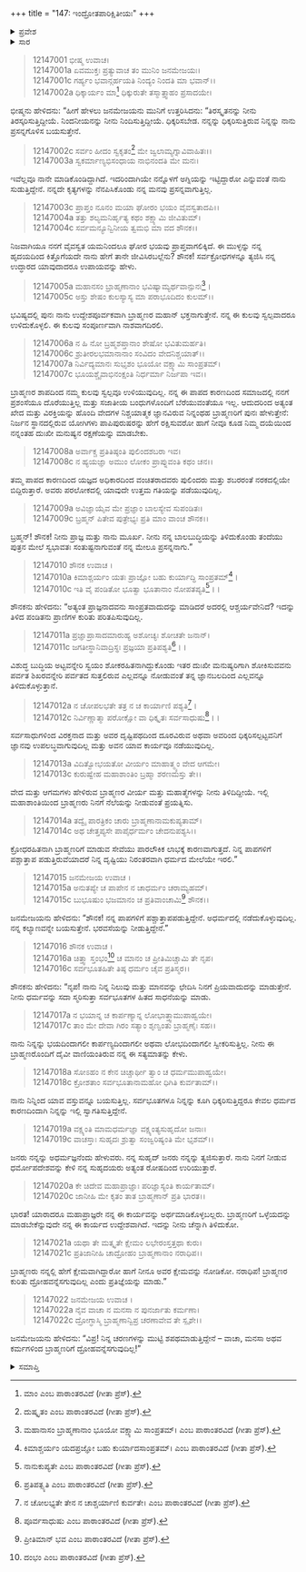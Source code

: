 +++
title = "147: ಇಂದ್ರೋತಪಾರಿಕ್ಷಿತೀಯಃ"
+++

<details><summary>ಪ್ರವೇಶ</summary>


।।   ಓಂ ಓಂ ನಮೋ ನಾರಾಯಣಾಯ।।   ಶ್ರೀ ವೇದವ್ಯಾಸಾಯ ನಮಃ ।।

ಶ್ರೀ ಕೃಷ್ಣದ್ವೈಪಾಯನ ವೇದವ್ಯಾಸ ವಿರಚಿತ  

**ಶ್ರೀ ಮಹಾಭಾರತ**

**ಶಾಂತಿ ಪರ್ವ**

**ಆಪದ್ಧರ್ಮ ಪರ್ವ**

**ಅಧ್ಯಾಯ 147**


</details>

<details><summary>ಸಾರ</summary>

ಬ್ರಹ್ಮಹತ್ಯೆಯ ಅಪರಾಧೀ ಜನಮೇಜಯನಿಗೆ ಇಂದ್ರೋತ ಮುನಿಯು ಆಶ್ರಯವನ್ನಿತ್ತಿದುದು (1-22).


</details>


> 12147001 ಭೀಷ್ಮ ಉವಾಚ।  
12147001a ಏವಮುಕ್ತಃ ಪ್ರತ್ಯುವಾಚ ತಂ ಮುನಿಂ ಜನಮೇಜಯಃ।  
12147001c ಗರ್ಹ್ಯಂ ಭವಾನ್ಗರ್ಹಯತಿ ನಿಂದ್ಯಂ ನಿಂದತಿ ಮಾ ಭವಾನ್।।  
12147002a ಧಿಕ್ಕಾರ್ಯಂ ಮಾ[^1] ಧಿಕ್ಕುರುತೇ ತಸ್ಮಾತ್ತ್ವಾಹಂ ಪ್ರಸಾದಯೇ।

ಭೀಷ್ಮನು ಹೇಳಿದನು: “ಹೀಗೆ ಹೇಳಲು ಜನಮೇಜಯನು ಮುನಿಗೆ ಉತ್ತರಿಸಿದನು: “ತಿರಸ್ಕೃತನನ್ನು ನೀನು ತಿರಸ್ಕರಿಸುತ್ತಿದ್ದೀಯೆ. ನಿಂದನೀಯನನ್ನು ನೀನು ನಿಂದಿಸುತ್ತಿದ್ದೀಯೆ. ಧಿಕ್ಕರಿಸಬೇಡ. ನನ್ನನ್ನು ಧಿಕ್ಕರಿಸುತ್ತಿರುವ ನಿನ್ನನ್ನು ನಾನು ಪ್ರಸನ್ನಗೊಳಿಸ ಬಯಸುತ್ತೇನೆ.

> 12147002c ಸರ್ವಂ ಹೀದಂ ಸ್ವಕೃತಂ[^2] ಮೇ ಜ್ವಲಾಮ್ಯಗ್ನಾವಿವಾಹಿತಃ।।  
12147003a ಸ್ವಕರ್ಮಾಣ್ಯಭಿಸಂಧಾಯ ನಾಭಿನಂದತಿ ಮೇ ಮನಃ।

ಇವೆಲ್ಲವೂ ನಾನೇ ಮಾಡಿಕೊಂಡಿದ್ದಾಗಿದೆ. ಇದರಿಂದಾಗಿಯೇ ನನ್ನೊಳಗೆ ಅಗ್ನಿಯನ್ನು ಇಟ್ಟಿದ್ದಾರೋ ಎನ್ನುವಂತೆ ನಾನು ಸುಡುತ್ತಿದ್ದೇನೆ. ನನ್ನದೇ ಕೃತ್ಯಗಳನ್ನು ನೆನಪಿಸಿಕೊಂಡು ನನ್ನ ಮನವು ಪ್ರಸನ್ನವಾಗುತ್ತಿಲ್ಲ.

> 12147003c ಪ್ರಾಪ್ತಂ ನೂನಂ ಮಯಾ ಘೋರಂ ಭಯಂ ವೈವಸ್ವತಾದಪಿ।।  
12147004a ತತ್ತು ಶಲ್ಯಮನಿರ್ಹೃತ್ಯ ಕಥಂ ಶಕ್ಷ್ಯಾಮಿ ಜೀವಿತುಮ್।  
12147004c ಸರ್ವಮನ್ಯೂನ್ವಿನೀಯ ತ್ವಮಭಿ ಮಾ ವದ ಶೌನಕ।।

ನಿಜವಾಗಿಯೂ ನನಗೆ ವೈವಸ್ವತ ಯಮನಿಂದಲೂ ಘೋರ ಭಯವು ಪ್ರಾಪ್ತವಾಗಲಿಕ್ಕಿದೆ. ಈ ಮುಳ್ಳನ್ನು ನನ್ನ ಹೃದಯದಿಂದ ಕಿತ್ತೊಗೆಯದೇ ನಾನು ಹೇಗೆ ತಾನೇ ಜೀವಿಸಿರಬಲ್ಲೆನು? ಶೌನಕ! ಸರ್ವಕ್ರೋಧಗಳನ್ನೂ ತ್ಯಜಿಸಿ ನನ್ನ ಉದ್ಧಾರದ ಯಾವುದಾದರೂ ಉಪಾಯವನ್ನು ಹೇಳು.

> 12147005a ಮಹಾನಸಂ ಬ್ರಾಹ್ಮಣಾನಾಂ ಭವಿಷ್ಯಾಮ್ಯರ್ಥವಾನ್ಪುನಃ[^3]।  
12147005c ಅಸ್ತು ಶೇಷಂ ಕುಲಸ್ಯಾಸ್ಯ ಮಾ ಪರಾಭೂದಿದಂ ಕುಲಮ್।।

ಭವಿಷ್ಯದಲ್ಲಿ ಪುನಃ ನಾನು ಉದ್ದೇಶಪೂರ್ವಕವಾಗಿ ಬ್ರಾಹ್ಮಣರ ಮಹಾನ್ ಭಕ್ತನಾಗುತ್ತೇನೆ. ನನ್ನ ಈ ಕುಲವು ಸ್ವಲ್ಪವಾದರೂ ಉಳಿದುಕೊಳ್ಳಲಿ. ಈ ಕುಲವು ಸಂಪೂರ್ಣವಾಗಿ ನಾಶವಾಗದಿರಲಿ.

> 12147006a ನ ಹಿ ನೋ ಬ್ರಹ್ಮಶಪ್ತಾನಾಂ ಶೇಷೋ ಭವಿತುಮರ್ಹತಿ।  
12147006c ಶ್ರುತೀರಲಭಮಾನಾನಾಂ ಸಂವಿದಂ ವೇದನಿಶ್ಚಯಾತ್।।  
12147007a ನಿರ್ವಿದ್ಯಮಾನಃ ಸುಭೃಶಂ ಭೂಯೋ ವಕ್ಷ್ಯಾಮಿ ಸಾಂಪ್ರತಮ್।  
12147007c ಭೂಯಶ್ಚೈವಾಭಿನಂಕ್ಷಂತಿ ನಿರ್ಧರ್ಮಾ ನಿರ್ಜಪಾ ಇವ।।

ಬ್ರಾಹ್ಮಣರ ಶಾಪದಿಂದ ನಮ್ಮ ಕುಲವು ಸ್ವಲ್ಪವೂ ಉಳಿಯುವುದಿಲ್ಲ. ನನ್ನ ಈ ಪಾಪದ ಕಾರಣದಿಂದ ಸಮಾಜದಲ್ಲಿ ನನಗೆ ಪ್ರಶಂಸೆಯೂ ದೊರೆಯುತ್ತಿಲ್ಲ ಮತ್ತು ಸಜಾತೀಯ ಬಂಧುಗಳೊಂದಿಗೆ ಬೆರೆಯುವಂತೆಯೂ ಇಲ್ಲ. ಆದುದರಿಂದ ಅತ್ಯಂತ ಖೇದ ಮತ್ತು ವಿರಕ್ತಿಯನ್ನು ಹೊಂದಿ ವೇದಗಳ ನಿಶ್ಚಯಾತ್ಮಕ ಜ್ಞಾನವಿರುವ ನಿನ್ನಂಥಹ ಬ್ರಾಹ್ಮಣರಿಗೆ ಪುನಃ ಹೇಳುತ್ತೇನೆ: ನಿರ್ಜನ ಸ್ಥಾನದಲ್ಲಿರುವ ಯೋಗಿಗಳು ಪಾಪಿಪುರುಷರನ್ನು ಹೇಗೆ ರಕ್ಷಿಸುವರೋ ಹಾಗೆ ನೀವೂ ಕೂಡ ನಿಮ್ಮ ದಯೆಯಿಂದ ನನ್ನಂತಹ ದುಃಖೀ ಮನುಷ್ಯನ ರಕ್ಷಣೆಯನ್ನು ಮಾಡಬೇಕು.

> 12147008a ಅರ್ವಾಕ್ಚ ಪ್ರತಿತಿಷ್ಠಂತಿ ಪುಲಿಂದಶಬರಾ ಇವ।  
12147008c ನ ಹ್ಯಯಜ್ಞಾ ಅಮುಂ ಲೋಕಂ ಪ್ರಾಪ್ನುವಂತಿ ಕಥಂ ಚನ।।

ತಮ್ಮ ಪಾಪದ ಕಾರಣದಿಂದ ಯಜ್ಞದ ಅಧಿಕಾರದಿಂದ ವಂಚಿತರಾದವರು ಪುಲಿಂದರು ಮತ್ತು ಶಬರರಂತೆ ನರಕದಲ್ಲಿಯೇ ಬಿದ್ದಿರುತ್ತಾರೆ. ಅವರು ಪರಲೋಕದಲ್ಲಿ ಯಾವುದೇ ಉತ್ತಮ ಗತಿಯನ್ನು ಪಡೆಯುವುದಿಲ್ಲ.

> 12147009a ಅವಿಜ್ಞಾಯೈವ ಮೇ ಪ್ರಜ್ಞಾಂ ಬಾಲಸ್ಯೇವ ಸುಪಂಡಿತಃ।  
12147009c ಬ್ರಹ್ಮನ್ ಪಿತೇವ ಪುತ್ರೇಭ್ಯಃ ಪ್ರತಿ ಮಾಂ ವಾಂಚ ಶೌನಕ।।

ಬ್ರಹ್ಮನ್! ಶೌನಕ! ನೀನು ಪ್ರಾಜ್ಞ ಮತ್ತು ನಾನು ಮೂರ್ಖ. ನೀನು ನನ್ನ ಬಾಲಬುದ್ಧಿಯನ್ನು ತಿಳಿದುಕೊಂಡು ತಂದೆಯು ಪುತ್ರನ ಮೇಲೆ ಸ್ವಭಾವತಃ ಸಂತುಷ್ಟನಾಗುವಂತೆ ನನ್ನ ಮೇಲೂ ಪ್ರಸನ್ನನಾಗು.”

> 12147010 ಶೌನಕ ಉವಾಚ ।  
12147010a ಕಿಮಾಶ್ಚರ್ಯಂ ಯತಃ ಪ್ರಾಜ್ಞೋ ಬಹು ಕುರ್ಯಾದ್ಧಿ ಸಾಂಪ್ರತಮ್[^4]।  
12147010c ಇತಿ ವೈ ಪಂಡಿತೋ ಭೂತ್ವಾ ಭೂತಾನಾಂ ನೋಪತಪ್ಯತಿ[^5]।।

ಶೌನಕನು ಹೇಳಿದನು: “ಅತ್ಯಂತ ಪ್ರಾಜ್ಞನಾದವನು ಸಾಂಪ್ರತವಾದುದನ್ನು ಮಾಡಿದರೆ ಅದರಲ್ಲಿ ಆಶ್ಚರ್ಯವೇನಿದೆ? ಇದನ್ನು ತಿಳಿದ ಪಂಡಿತನು ಪ್ರಾಣಿಗಳ ಕುರಿತು ಪರಿತಪಿಸುವುದಿಲ್ಲ.

> 12147011a ಪ್ರಜ್ಞಾಪ್ರಾಸಾದಮಾರುಹ್ಯ ಅಶೋಚ್ಯಃ ಶೋಚತೇ ಜನಾನ್।  
12147011c ಜಗತೀಸ್ಥಾನಿವಾದ್ರಿಸ್ಥಃ ಪ್ರಜ್ಞಯಾ ಪ್ರತಿಪಶ್ಯತಿ[^6]।।

ವಿಶುದ್ಧ ಬುದ್ಧಿಯ ಅಟ್ಟವನ್ನೇರಿ ಸ್ವಯಂ ಶೋಕರಹಿತನಾಗಿದ್ದುಕೊಂಡು ಇತರ ದುಃಖೀ ಮನುಷ್ಯರಿಗಾಗಿ ಶೋಕಿಸುವವನು ಪರ್ವತ ಶಿಖರವನ್ನೇರಿ ಪರ್ವತದ ಸುತ್ತಲಿರುವ ಎಲ್ಲವನ್ನೂ ನೋಡುವಂತೆ ತನ್ನ ಜ್ಞಾನಬಲದಿಂದ ಎಲ್ಲವನ್ನೂ ತಿಳಿದುಕೊಳ್ಳುತ್ತಾನೆ.

> 12147012a ನ ಚೋಪಲಭತೇ ತತ್ರ ನ ಚ ಕಾರ್ಯಾಣಿ ಪಶ್ಯತಿ[^7]।  
12147012c ನಿರ್ವಿಣ್ಣಾತ್ಮಾ ಪರೋಕ್ಷೋ ವಾ ಧಿಕ್ಕೃತಃ ಸರ್ವಸಾಧುಷು[^8]।।

ಸರ್ವಸಾಧುಗಳಿಂದ ವಿರಕ್ತನಾದ ಮತ್ತು ಅವರ ದೃಷ್ಟಿಪಥದಿಂದ ದೂರವಿರುವ ಅಥವಾ ಅವರಿಂದ ಧಿಕ್ಕರಿಸಲ್ಪಟ್ಟವನಿಗೆ ಜ್ಞಾನವು ಉಪಲಬ್ಧವಾಗುವುದಿಲ್ಲ ಮತ್ತು ಅವನ ಯಾವ ಕಾರ್ಯವೂ ನಡೆಯುವುದಿಲ್ಲ.

> 12147013a ವಿದಿತ್ವೋಭಯತೋ ವೀರ್ಯಂ ಮಾಹಾತ್ಮ್ಯಂ ವೇದ ಆಗಮೇ।  
12147013c ಕುರುಷ್ವೇಹ ಮಹಾಶಾಂತಿಂ ಬ್ರಹ್ಮಾ ಶರಣಮಸ್ತು ತೇ।।

ವೇದ ಮತ್ತು ಆಗಮಗಳು ಹೇಳಿರುವ ಬ್ರಾಹ್ಮಣರ ವೀರ್ಯ ಮತ್ತು ಮಹಾತ್ಮೆಗಳನ್ನು ನೀನು ತಿಳಿದಿದ್ದೀಯೆ. ಇಲ್ಲಿ ಮಹಾಶಾಂತಿಯಿಂದ ಬ್ರಾಹ್ಮಣರು ನಿನಗೆ ನೆಲೆಯನ್ನು ನೀಡುವಂತೆ ಪ್ರಯತ್ನಿಸು.

> 12147014a ತದ್ವೈ ಪಾರತ್ರಿಕಂ ಚಾರು ಬ್ರಾಹ್ಮಣಾನಾಮಕುಪ್ಯತಾಮ್।  
12147014c ಅಥ ಚೇತ್ತಪ್ಯಸೇ ಪಾಪೈರ್ಧರ್ಮಂ ಚೇದನುಪಶ್ಯಸಿ।।

ಕ್ರೋಧರಹಿತನಾಗಿ ಬ್ರಾಹ್ಮಣರಿಗೆ ಮಾಡುವ ಸೇವೆಯು ಪಾರಲೌಕಿಕ ಲಾಭಕ್ಕೆ ಕಾರಣವಾಗುತ್ತದೆ. ನಿನ್ನ ಪಾಪಗಳಿಗೆ ಪಶ್ಚಾತ್ತಾಪ ಪಡುತ್ತಿರುವೆಯಾದರೆ ನಿನ್ನ ದೃಷ್ಟಿಯು ನಿರಂತರವಾಗಿ ಧರ್ಮದ ಮೇಲೆಯೇ ಇರಲಿ.”

> 12147015 ಜನಮೇಜಯ ಉವಾಚ ।  
12147015a ಅನುತಪ್ಯೇ ಚ ಪಾಪೇನ ನ ಚಾಧರ್ಮಂ ಚರಾಮ್ಯಹಮ್।  
12147015c ಬುಭೂಷುಂ ಭಜಮಾನಂ ಚ ಪ್ರತಿವಾಂಚಾಮಿ[^9] ಶೌನಕ।।

ಜನಮೇಜಯನು ಹೇಳಿದನು: “ಶೌನಕ! ನನ್ನ ಪಾಪಗಳಿಗೆ ಪಶ್ಚಾತ್ತಾಪಪಡುತ್ತಿದ್ದೇನೆ. ಅಧರ್ಮದಲ್ಲಿ ನಡೆದುಕೊಳ್ಳುವುದಿಲ್ಲ. ನನ್ನ ಕಲ್ಯಾಣವನ್ನೇ ಬಯಸುತ್ತೇನೆ. ಭರವಸೆಯನ್ನು ನೀಡುತ್ತಿದ್ದೇನೆ.”

> 12147016 ಶೌನಕ ಉವಾಚ ।  
12147016a ಚಿತ್ತ್ವಾ ಸ್ತಂಭಂ[^10] ಚ ಮಾನಂ ಚ ಪ್ರೀತಿಮಿಚ್ಚಾಮಿ ತೇ ನೃಪ।  
12147016c ಸರ್ವಭೂತಹಿತೇ ತಿಷ್ಠ ಧರ್ಮಂ ಚೈವ ಪ್ರತಿಸ್ಮರ।।

ಶೌನಕನು ಹೇಳಿದನು: “ನೃಪ! ನಾನು ನಿನ್ನ ನಿಲುವು ಮತ್ತು ಮಾನವನ್ನು ಛೇದಿಸಿ ನಿನಗೆ ಪ್ರಿಯವಾದುದನ್ನು ಮಾಡುತ್ತೇನೆ. ನೀನು ಧರ್ಮವನ್ನು ಸದಾ ಸ್ಮರಿಸುತ್ತಾ ಸರ್ವಭೂತಗಳ ಹಿತದ ಸಾಧನೆಯನ್ನು ಮಾಡು.

> 12147017a ನ ಭಯಾನ್ನ ಚ ಕಾರ್ಪಣ್ಯಾನ್ನ ಲೋಭಾತ್ತ್ವಾಮುಪಾಹ್ವಯೇ।  
12147017c ತಾಂ ಮೇ ದೇವಾ ಗಿರಂ ಸತ್ಯಾಂ ಶೃಣ್ವಂತು ಬ್ರಾಹ್ಮಣೈಃ ಸಹ।।

ನಾನು ನಿನ್ನನ್ನು ಭಯದಿಂದಾಗಲೀ ಕಾರ್ಪಣ್ಯದಿಂದಾಗಲೀ ಅಥವಾ ಲೋಭದಿಂದಾಗಲೀ ಸ್ವೀಕರಿಸುತ್ತಿಲ್ಲ. ನೀನು ಈ ಬ್ರಾಹ್ಮಣರೊಂದಿಗೆ ದೈವೀ ವಾಣಿಯಂತಿರುವ ನನ್ನ ಈ ಸತ್ಯಮಾತನ್ನು ಕೇಳು.

> 12147018a ಸೋಽಹಂ ನ ಕೇನ ಚಿಚ್ಚಾರ್ಥೀ ತ್ವಾಂ ಚ ಧರ್ಮಮುಪಾಹ್ವಯೇ।  
12147018c ಕ್ರೋಶತಾಂ ಸರ್ವಭೂತಾನಾಮಹೋ ಧಿಗಿತಿ ಕುರ್ವತಾಮ್।।

ನಾನು ನಿನ್ನಿಂದ ಯಾವ ವಸ್ತುವನ್ನೂ ಬಯಸುತ್ತಿಲ್ಲ. ಸರ್ವಭೂತಗಳೂ ನಿನ್ನನ್ನು ಕೂಗಿ ಧಿಕ್ಕರಿಸುತ್ತಿದ್ದರೂ ಕೇವಲ ಧರ್ಮದ ಕಾರಣದಿಂದಾಗಿ ನಿನ್ನನ್ನು ಇಲ್ಲಿ ಸ್ವಾಗತಿಸುತ್ತಿದ್ದೇನೆ.

> 12147019a ವಕ್ಷ್ಯಂತಿ ಮಾಮಧರ್ಮಜ್ಞಾ ವಕ್ಷ್ಯಂತ್ಯಸುಹೃದೋ ಜನಾಃ।  
12147019c ವಾಚಸ್ತಾಃ ಸುಹೃದಃ ಶ್ರುತ್ವಾ ಸಂಜ್ವರಿಷ್ಯಂತಿ ಮೇ ಭೃಶಮ್।।

ಜನರು ನನ್ನನ್ನು ಅಧರ್ಮಜ್ಞನೆಂದು ಹೇಳುವರು. ನನ್ನ ಸುಹೃದ್ ಜನರು ನನ್ನನ್ನು ತ್ಯಜಿಸುತ್ತಾರೆ. ನಾನು ನಿನಗೆ ನೀಡುವ ಧರ್ಮೋಪದೇಶವನ್ನು ಕೇಳಿ ನನ್ನ ಸುಹೃದಯರು ಅತ್ಯಂತ ರೋಷದಿಂದ ಉರಿಯುತ್ತಾರೆ.

> 12147020a ಕೇ ಚಿದೇವ ಮಹಾಪ್ರಾಜ್ಞಾಃ ಪರಿಜ್ಞಾಸ್ಯಂತಿ ಕಾರ್ಯತಾಮ್।  
12147020c ಜಾನೀಹಿ ಮೇ ಕೃತಂ ತಾತ ಬ್ರಾಹ್ಮಣಾನ್ ಪ್ರತಿ ಭಾರತ।।

ಭಾರತ! ಯಾರಾದರೂ ಮಹಾಪ್ರಾಜ್ಞರೇ ನನ್ನ ಈ ಕಾರ್ಯವನ್ನು ಅರ್ಥಮಾಡಿಕೊಳ್ಳಬಲ್ಲರು. ಬ್ರಾಹ್ಮಣರಿಗೆ ಒಳ್ಳೆಯದನ್ನು ಮಾಡಬೇಕೆನ್ನುವುದೇ ನನ್ನ ಈ ಕಾರ್ಯದ ಉದ್ದೇಶವಾಗಿದೆ. ಇದನ್ನು ನೀನು ಚೆನ್ನಾಗಿ ತಿಳಿದುಕೋ.

> 12147021a ಯಥಾ ತೇ ಮತ್ಕೃತೇ ಕ್ಷೇಮಂ ಲಭೇರಂಸ್ತತ್ತಥಾ ಕುರು।  
12147021c ಪ್ರತಿಜಾನೀಹಿ ಚಾದ್ರೋಹಂ ಬ್ರಾಹ್ಮಣಾನಾಂ ನರಾಧಿಪ।।

ಬ್ರಾಹ್ಮಣರು ನನ್ನಲ್ಲಿ ಹೇಗೆ ಕ್ಷೇಮವಾಗಿದ್ದಾರೋ ಹಾಗೆ ನೀನೂ ಅವರ ಕ್ಷೇಮವನ್ನು ನೋಡಿಕೋ. ನರಾಧಿಪ! ಬ್ರಾಹ್ಮಣರ ಕುರಿತು ದ್ರೋಹವನ್ನೆಸಗುವುದಿಲ್ಲ ಎಂದು ಪ್ರತಿಜ್ಞೆಯನ್ನು ಮಾಡು.”

> 12147022 ಜನಮೇಜಯ ಉವಾಚ ।  
12147022a ನೈವ ವಾಚಾ ನ ಮನಸಾ ನ ಪುನರ್ಜಾತು ಕರ್ಮಣಾ।  
12147022c ದ್ರೋಗ್ಧಾಸ್ಮಿ ಬ್ರಾಹ್ಮಣಾನ್ವಿಪ್ರ ಚರಣಾವೇವ ತೇ ಸ್ಪೃಶೇ।।

ಜನಮೇಜಯನು ಹೇಳಿದನು: “ವಿಪ್ರ! ನಿನ್ನ ಚರಣಗಳನ್ನು ಮುಟ್ಟಿ ಶಪಥಮಾಡುತ್ತಿದ್ದೇನೆ – ವಾಚಾ, ಮನಸಾ ಅಥವ ಕರ್ಮಗಳಿಂದ ಬ್ರಾಹ್ಮಣರಿಗೆ ದ್ರೋಹವನ್ನೆಸಗುವುದಿಲ್ಲ!”


<details><summary>ಸಮಾಪ್ತಿ</summary>

ಇತಿ ಶ್ರೀಮಹಾಭಾರತೇ ಶಾಂತಿ ಪರ್ವಣಿ ಆಪದ್ಧರ್ಮ ಪರ್ವಣಿ ಇಂದ್ರೋತಪಾರಿಕ್ಷಿತೀಯೇ ಸಪ್ತಚತ್ವಾರಿಂಶದಧಿಕಶತತಮೋಽಧ್ಯಾಯಃ।।  
ಇದು ಶ್ರೀಮಹಾಭಾರತದಲ್ಲಿ ಶಾಂತಿ ಪರ್ವದಲ್ಲಿ ಆಪದ್ಧರ್ಮ ಪರ್ವದಲ್ಲಿ ಇಂದ್ರೋತಪಾರಿಕ್ಷಿತೀಯ ಎನ್ನುವ ನೂರಾನಲ್ವತ್ತೇಳನೇ ಅಧ್ಯಾಯವು.

</details>

[^1]: ಮಾಂ ಎಂಬ ಪಾಠಾಂತರವಿದೆ (ಗೀತಾ ಪ್ರೆಸ್).

[^2]: ದುಷ್ಕೃತಂ ಎಂಬ ಪಾಠಾಂತರವಿದೆ (ಗೀತಾ ಪ್ರೆಸ್).

[^3]: ಮಹಾನಾಸಂ ಬ್ರಾಹ್ಮಣಾನಾಂ ಭೂಯೋ ವಕ್ಷ್ಯಾಮಿ ಸಾಂಪ್ರತಮ್।   ಎಂಬ ಪಾಠಾಂತರವಿದೆ (ಗೀತಾ ಪ್ರೆಸ್).

[^4]: ಕಿಮಾಶ್ಚರ್ಯಂ ಯದಪ್ರಜ್ಞೋ ಬಹು ಕುರ್ಯಾದಸಾಂಪ್ರತಮ್।   ಎಂಬ ಪಾಠಾಂತರವಿದೆ (ಗೀತಾ ಪ್ರೆಸ್).

[^5]: ನಾನುಕುಪ್ಯತೇ ಎಂಬ ಪಾಠಾಂತರವಿದೆ (ಗೀತಾ ಪ್ರೆಸ್).

[^6]: ಪ್ರತಿಪತ್ಸ್ಯತಿ ಎಂಬ ಪಾಠಾಂತರವಿದೆ (ಗೀತಾ ಪ್ರೆಸ್).

[^7]: ನ ಚೋಲಭ್ಯತೇ ತೇನ ನ ಚಾಶ್ಚರ್ಯಾಣಿ ಕುರ್ವತೇ।   ಎಂಬ ಪಾಠಾಂತರವಿದೆ (ಗೀತಾ ಪ್ರೆಸ್).

[^8]: ಪೂರ್ವಸಾಧುಷು ಎಂಬ ಪಾಠಾಂತರವಿದೆ (ಗೀತಾ ಪ್ರೆಸ್).

[^9]: ಪ್ರೀತಿಮಾನ್ ಭವ ಎಂಬ ಪಾಠಾಂತರವಿದೆ (ಗೀತಾ ಪ್ರೆಸ್).

[^10]: ದಂಭಂ ಎಂಬ ಪಾಠಾಂತರವಿದೆ (ಗೀತಾ ಪ್ರೆಸ್).
